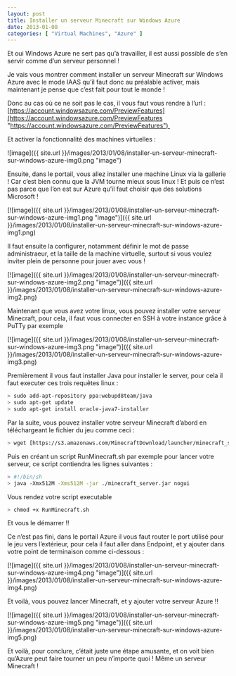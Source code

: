 ```yaml
---
layout: post
title: Installer un serveur Minecraft sur Windows Azure
date: 2013-01-08
categories: [ "Virtual Machines", "Azure" ]
---
```


Et oui Windows Azure ne sert pas qu’à travailler, il est aussi possible de s’en servir comme d’un serveur personnel !

Je vais vous montrer comment installer un serveur Minecraft sur Windows Azure avec le mode IAAS qu’il faut donc au préalable activer, mais maintenant je pense que c’est fait pour tout le monde !

Donc au cas où ce ne soit pas le cas, il vous faut vous rendre à l’url : [https://account.windowsazure.com/PreviewFeatures](https://account.windowsazure.com/PreviewFeatures "https://account.windowsazure.com/PreviewFeatures") 

Et activer la fonctionnalité des machines virtuelles :

![image]({{ site.url }}/images/2013/01/08/installer-un-serveur-minecraft-sur-windows-azure-img0.png "image")

Ensuite, dans le portail, vous allez installer une machine Linux via la gallerie ! Car c’est bien connu que la JVM tourne mieux sous linux ! Et puis ce n’est pas parce que l’on est sur Azure qu’il faut choisir que des solutions Microsoft !

[![image]({{ site.url }}/images/2013/01/08/installer-un-serveur-minecraft-sur-windows-azure-img1.png "image")]({{ site.url }}/images/2013/01/08/installer-un-serveur-minecraft-sur-windows-azure-img1.png)

Il faut ensuite la configurer, notamment définir le mot de passe administraeur, et la taille de la machine virtuelle, surtout si vous voulez inviter plein de personne pour jouer avec vous !

[![image]({{ site.url }}/images/2013/01/08/installer-un-serveur-minecraft-sur-windows-azure-img2.png "image")]({{ site.url }}/images/2013/01/08/installer-un-serveur-minecraft-sur-windows-azure-img2.png)

Maintenant que vous avez votre linux, vous pouvez installer votre serveur Minecraft, pour cela, il faut vous connecter en SSH à votre instance grâce à PuTTy par exemple

[![image]({{ site.url }}/images/2013/01/08/installer-un-serveur-minecraft-sur-windows-azure-img3.png "image")]({{ site.url }}/images/2013/01/08/installer-un-serveur-minecraft-sur-windows-azure-img3.png)

Premièrement il vous faut installer Java pour installer le server, pour cela il faut executer ces trois requêtes linux :

```bash
> sudo add-apt-repository ppa:webupd8team/java
> sudo apt-get update
> sudo apt-get install oracle-java7-installer
```

Par la suite, vous pouvez installer votre serveur Minecraft d’abord en téléchargeant le fichier du jeu comme ceci :

```bash
> wget [https://s3.amazonaws.com/MinecraftDownload/launcher/minecraft_server.jar](https://s3.amazonaws.com/MinecraftDownload/launcher/minecraft_server.jar)
```

Puis en créant un script RunMinecraft.sh par exemple pour lancer votre serveur, ce script contiendra les lignes suivantes :

```bash
> #!/bin/sh
> java -Xmx512M -Xms512M -jar ./minecraft_server.jar nogui
```

Vous rendez votre script executable

```bash
> chmod +x RunMinecraft.sh
```

Et vous le démarrer !!

Ce n’est pas fini, dans le portail Azure il vous faut router le port utilisé pour le jeu vers l’extérieur, pour cela il faut aller dans Endpoint, et y ajouter dans votre point de terminaison comme ci-dessous :

[![image]({{ site.url }}/images/2013/01/08/installer-un-serveur-minecraft-sur-windows-azure-img4.png "image")]({{ site.url }}/images/2013/01/08/installer-un-serveur-minecraft-sur-windows-azure-img4.png)

Et voilà, vous pouvez lancer Minecraft, et y ajouter votre serveur Azure !!

[![image]({{ site.url }}/images/2013/01/08/installer-un-serveur-minecraft-sur-windows-azure-img5.png "image")]({{ site.url }}/images/2013/01/08/installer-un-serveur-minecraft-sur-windows-azure-img5.png)

Et voilà, pour conclure, c’était juste une étape amusante, et on voit bien qu’Azure peut faire tourner un peu n’importe quoi ! Même un serveur Minecraft !